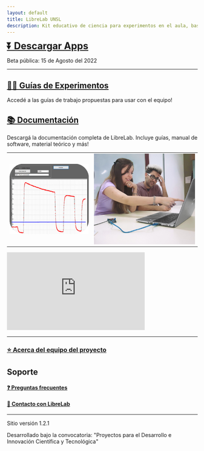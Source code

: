 ```yaml
---
layout: default
title: LibreLab UNSL
description: Kit educativo de ciencia para experimentos en el aula, basado en Arduino.
---
```


<b><a style="font-size:25px" href="https://labunsl.github.io/Descargar">⏬ Descargar Apps</a></b>

Beta pública: 15 de Agosto del 2022

---

## [🧑‍🔬 Guías de Experimentos](Experimentos)
Accedé a las guías de trabajo propuestas para usar con el equipo!

## [📚 Documentación](Documentación)
Descargá la documentación completa de LibreLab. Incluye guías, manual de software, material teórico y más!


|           |              |
|-----------|-------------:|
|![foto1](/assets/img/captura.jpg) | ![foto2](/assets/img/foto2.gif) |

<iframe width="364" height="205" src="https://www.youtube.com/embed/qOeYuYKHJps?controls=1" title="YouTube video player" frameborder="0" allow="accelerometer; autoplay; clipboard-write; encrypted-media; gyroscope; picture-in-picture" allowfullscreen></iframe>

---

### [⭐ Acerca del equipo del proyecto](Equipo)

## Soporte

#### [❓️ Preguntas frecuentes](FAQ)

#### [💬 Contacto con LibreLab](Contacto)

---

Sitio versión 1.2.1

Desarrollado bajo la convocatoria: "Proyectos para el Desarrollo e Innovación Científica y Tecnológica"

